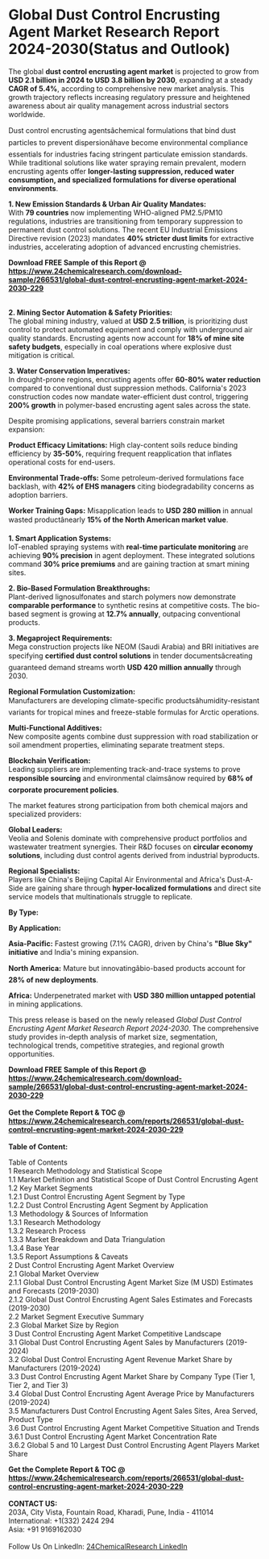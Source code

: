 <h1>Global Dust Control Encrusting Agent Market Research Report 2024-2030(Status and Outlook)</h1><p>The global <strong>dust control encrusting agent market</strong> is projected to grow from <strong>USD 2.1 billion in 2024 to USD 3.8 billion by 2030</strong>, expanding at a steady <strong>CAGR of 5.4%</strong>, according to comprehensive new market analysis. This growth trajectory reflects increasing regulatory pressure and heightened awareness about air quality management across industrial sectors worldwide.</p><p>Dust control encrusting agentsâchemical formulations that bind dust particles to prevent dispersionâhave become environmental compliance essentials for industries facing stringent particulate emission standards. While traditional solutions like water spraying remain prevalent, modern encrusting agents offer <strong>longer-lasting suppression, reduced water consumption, and specialized formulations for diverse operational environments</strong>.</p><p><strong>1. New Emission Standards &amp; Urban Air Quality Mandates:</strong><br>
With <strong>79 countries</strong> now implementing WHO-aligned PM2.5/PM10 regulations, industries are transitioning from temporary suppression to permanent dust control solutions. The recent EU Industrial Emissions Directive revision (2023) mandates <strong>40% stricter dust limits</strong> for extractive industries, accelerating adoption of advanced encrusting chemistries.</p><div><b>Download FREE Sample of this Report @ 
            <a href="https://www.24chemicalresearch.com/download-sample/266531/global-dust-control-encrusting-agent-market-2024-2030-229">
            https://www.24chemicalresearch.com/download-sample/266531/global-dust-control-encrusting-agent-market-2024-2030-229</a></b></div><br><p><strong>2. Mining Sector Automation &amp; Safety Priorities:</strong><br>
The global mining industry, valued at <strong>USD 2.5 trillion</strong>, is prioritizing dust control to protect automated equipment and comply with underground air quality standards. Encrusting agents now account for <strong>18% of mine site safety budgets</strong>, especially in coal operations where explosive dust mitigation is critical.</p><p><strong>3. Water Conservation Imperatives:</strong><br>
In drought-prone regions, encrusting agents offer <strong>60-80% water reduction</strong> compared to conventional dust suppression methods. California's 2023 construction codes now mandate water-efficient dust control, triggering <strong>200% growth</strong> in polymer-based encrusting agent sales across the state.</p><p>Despite promising applications, several barriers constrain market expansion:</p><p><strong>Product Efficacy Limitations:</strong> High clay-content soils reduce binding efficiency by <strong>35-50%</strong>, requiring frequent reapplication that inflates operational costs for end-users.</p><p><strong>Environmental Trade-offs:</strong> Some petroleum-derived formulations face backlash, with <strong>42% of EHS managers</strong> citing biodegradability concerns as adoption barriers.</p><p><strong>Worker Training Gaps:</strong> Misapplication leads to <strong>USD 280 million</strong> in annual wasted productânearly <strong>15% of the North American market value</strong>.</p><p><strong>1. Smart Application Systems:</strong><br>
IoT-enabled spraying systems with <strong>real-time particulate monitoring</strong> are achieving <strong>90% precision</strong> in agent deployment. These integrated solutions command <strong>30% price premiums</strong> and are gaining traction at smart mining sites.</p><p><strong>2. Bio-Based Formulation Breakthroughs:</strong><br>
Plant-derived lignosulfonates and starch polymers now demonstrate <strong>comparable performance</strong> to synthetic resins at competitive costs. The bio-based segment is growing at <strong>12.7% annually</strong>, outpacing conventional products.</p><p><strong>3. Megaproject Requirements:</strong><br>
Mega construction projects like NEOM (Saudi Arabia) and BRI initiatives are specifying <strong>certified dust control solutions</strong> in tender documentsâcreating guaranteed demand streams worth <strong>USD 420 million annually</strong> through 2030.</p><p><strong>Regional Formulation Customization:</strong><br>
    Manufacturers are developing climate-specific productsâhumidity-resistant variants for tropical mines and freeze-stable formulas for Arctic operations.</p><p><strong>Multi-Functional Additives:</strong><br>
    New composite agents combine dust suppression with road stabilization or soil amendment properties, eliminating separate treatment steps.</p><p><strong>Blockchain Verification:</strong><br>
    Leading suppliers are implementing track-and-trace systems to prove <strong>responsible sourcing</strong> and environmental claimsânow required by <strong>68% of corporate procurement policies</strong>.</p><p>The market features strong participation from both chemical majors and specialized providers:</p><p><strong>Global Leaders:</strong><br>
Veolia and Solenis dominate with comprehensive product portfolios and wastewater treatment synergies. Their R&amp;D focuses on <strong>circular economy solutions</strong>, including dust control agents derived from industrial byproducts.</p><p><strong>Regional Specialists:</strong><br>
Players like China's Beijing Capital Air Environmental and Africa's Dust-A-Side are gaining share through <strong>hyper-localized formulations</strong> and direct site service models that multinationals struggle to replicate.</p><p><strong>By Type:</strong></p><p><strong>By Application:</strong></p><p><strong>Asia-Pacific:</strong> Fastest growing (7.1% CAGR), driven by China's <strong>"Blue Sky" initiative</strong> and India's mining expansion.</p><p><strong>North America:</strong> Mature but innovatingâbio-based products account for <strong>28% of new deployments</strong>.</p><p><strong>Africa:</strong> Underpenetrated market with <strong>USD 380 million untapped potential</strong> in mining applications.</p><p>This press release is based on the newly released <em>Global Dust Control Encrusting Agent Market Research Report 2024-2030</em>. The comprehensive study provides in-depth analysis of market size, segmentation, technological trends, competitive strategies, and regional growth opportunities.</p><div><b>Download FREE Sample of this Report @ 
            <a href="https://www.24chemicalresearch.com/download-sample/266531/global-dust-control-encrusting-agent-market-2024-2030-229">
            https://www.24chemicalresearch.com/download-sample/266531/global-dust-control-encrusting-agent-market-2024-2030-229</a></b></div><br><div><b>Get the Complete Report & TOC @ 
            <a href="https://www.24chemicalresearch.com/reports/266531/global-dust-control-encrusting-agent-market-2024-2030-229">
            https://www.24chemicalresearch.com/reports/266531/global-dust-control-encrusting-agent-market-2024-2030-229</a></b></div><br>
            <b>Table of Content:</b><p>Table of Contents<br />
1 Research Methodology and Statistical Scope<br />
1.1 Market Definition and Statistical Scope of Dust Control Encrusting Agent<br />
1.2 Key Market Segments<br />
1.2.1 Dust Control Encrusting Agent Segment by Type<br />
1.2.2 Dust Control Encrusting Agent Segment by Application<br />
1.3 Methodology & Sources of Information<br />
1.3.1 Research Methodology<br />
1.3.2 Research Process<br />
1.3.3 Market Breakdown and Data Triangulation<br />
1.3.4 Base Year<br />
1.3.5 Report Assumptions & Caveats<br />
2 Dust Control Encrusting Agent Market Overview<br />
2.1 Global Market Overview<br />
2.1.1 Global Dust Control Encrusting Agent Market Size (M USD) Estimates and Forecasts (2019-2030)<br />
2.1.2 Global Dust Control Encrusting Agent Sales Estimates and Forecasts (2019-2030)<br />
2.2 Market Segment Executive Summary<br />
2.3 Global Market Size by Region<br />
3 Dust Control Encrusting Agent Market Competitive Landscape<br />
3.1 Global Dust Control Encrusting Agent Sales by Manufacturers (2019-2024)<br />
3.2 Global Dust Control Encrusting Agent Revenue Market Share by Manufacturers (2019-2024)<br />
3.3 Dust Control Encrusting Agent Market Share by Company Type (Tier 1, Tier 2, and Tier 3)<br />
3.4 Global Dust Control Encrusting Agent Average Price by Manufacturers (2019-2024)<br />
3.5 Manufacturers Dust Control Encrusting Agent Sales Sites, Area Served, Product Type<br />
3.6 Dust Control Encrusting Agent Market Competitive Situation and Trends<br />
3.6.1 Dust Control Encrusting Agent Market Concentration Rate<br />
3.6.2 Global 5 and 10 Largest Dust Control Encrusting Agent Players Market Share </p><div><b>Get the Complete Report & TOC @ 
            <a href="https://www.24chemicalresearch.com/reports/266531/global-dust-control-encrusting-agent-market-2024-2030-229">
            https://www.24chemicalresearch.com/reports/266531/global-dust-control-encrusting-agent-market-2024-2030-229</a></b></div><br><b>CONTACT US:</b><br>
            203A, City Vista, Fountain Road, Kharadi, Pune, India - 411014<br>
            International: +1(332) 2424 294<br>
            Asia: +91 9169162030 <br><br>
            Follow Us On LinkedIn: <a href="https://www.linkedin.com/company/24chemicalresearch/">24ChemicalResearch LinkedIn</a>